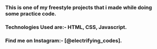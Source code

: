 ### This is one of my freestyle projects that i made while doing some practice code.

### Technologies Used are:- HTML, CSS, Javascript.

### Find me on Instagram:- [@electrifying_codes].

[instagram]: https://www.instagram.com/electrifying_codes
